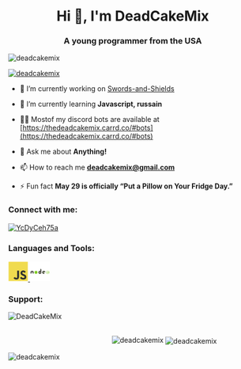 <h1 align="center">Hi 👋, I'm DeadCakeMix</h1>
<h3 align="center">A young programmer from the USA</h3>

<p align="left"> <img src="https://komarev.com/ghpvc/?username=deadcakemix&label=Profile%20views&color=0e75b6&style=flat" alt="deadcakemix" /> </p>

<p align="left"> <a href="https://github.com/ryo-ma/github-profile-trophy"><img src="https://github-profile-trophy.vercel.app/?username=deadcakemix" alt="deadcakemix" /></a> </p>

- 🔭 I’m currently working on [Swords-and-Shields](https://github.com/DeadCakeMix/Swords-and-Shields)

- 🌱 I’m currently learning **Javascript, russain**

- 👨‍💻 Mostof my discord bots are available at [https://thedeadcakemix.carrd.co/#bots](https://thedeadcakemix.carrd.co/#bots)

- 💬 Ask me about **Anything!**

- 📫 How to reach me **deadcakemix@gmail.com**

- ⚡ Fun fact **May 29 is officially “Put a Pillow on Your Fridge Day.”**

<h3 align="left">Connect with me:</h3>
<p align="left">
<a href="https://discord.gg/YcDyCeh75a" target="blank"><img align="center" src="https://raw.githubusercontent.com/rahuldkjain/github-profile-readme-generator/master/src/images/icons/Social/discord.svg" alt="YcDyCeh75a" height="30" width="40" /></a>
</p>

<h3 align="left">Languages and Tools:</h3>
<p align="left"> <a href="https://developer.mozilla.org/en-US/docs/Web/JavaScript" target="_blank" rel="noreferrer"> <img src="https://raw.githubusercontent.com/devicons/devicon/master/icons/javascript/javascript-original.svg" alt="javascript" width="40" height="40"/> </a> <a href="https://nodejs.org" target="_blank" rel="noreferrer"> <img src="https://raw.githubusercontent.com/devicons/devicon/master/icons/nodejs/nodejs-original-wordmark.svg" alt="nodejs" width="40" height="40"/> </a> </p>

<h3 align="left">Support:</h3>
<p><a href="https://www.buymeacoffee.com/DeadCakeMix"> <img align="left" src="https://cdn.buymeacoffee.com/buttons/v2/default-yellow.png" height="50" width="210" alt="DeadCakeMix" /></a></p><br><br>

<p><img align="left" src="https://github-readme-stats.vercel.app/api/top-langs?username=deadcakemix&show_icons=true&locale=en&layout=compact" alt="deadcakemix" /></p>

<p>&nbsp;<img align="center" src="https://github-readme-stats.vercel.app/api?username=deadcakemix&show_icons=true&locale=en" alt="deadcakemix" /></p>

<p><img align="center" src="https://github-readme-streak-stats.herokuapp.com/?user=deadcakemix&" alt="deadcakemix" /></p>
